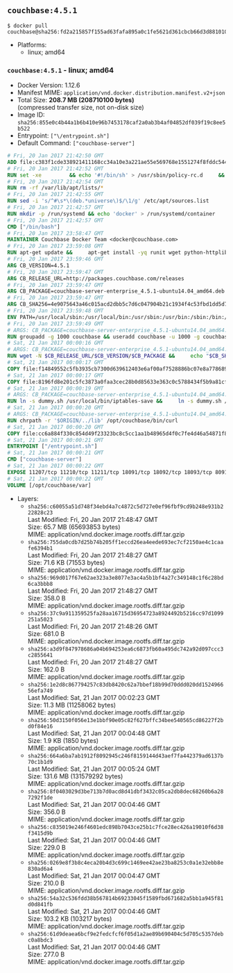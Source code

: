 ## `couchbase:4.5.1`

```console
$ docker pull couchbase@sha256:fd2a215857f155ad63fafa895a0c1fe5621d361cbcb66d3d8810101a12cc501a
```

-	Platforms:
	-	linux; amd64

### `couchbase:4.5.1` - linux; amd64

-	Docker Version: 1.12.6
-	Manifest MIME: `application/vnd.docker.distribution.manifest.v2+json`
-	Total Size: **208.7 MB (208710100 bytes)**  
	(compressed transfer size, not on-disk size)
-	Image ID: `sha256:855e0c4b44a1b6b410e96b7453178caf2a0ab3b4af04852df039f19c8ee5b522`
-	Entrypoint: `["\/entrypoint.sh"]`
-	Default Command: `["couchbase-server"]`

```dockerfile
# Fri, 20 Jan 2017 21:42:50 GMT
ADD file:c383f1cde338921411168cc34a10e3a221ae55e569768e1551274f8fddc54415 in / 
# Fri, 20 Jan 2017 21:42:52 GMT
RUN set -xe 		&& echo '#!/bin/sh' > /usr/sbin/policy-rc.d 	&& echo 'exit 101' >> /usr/sbin/policy-rc.d 	&& chmod +x /usr/sbin/policy-rc.d 		&& dpkg-divert --local --rename --add /sbin/initctl 	&& cp -a /usr/sbin/policy-rc.d /sbin/initctl 	&& sed -i 's/^exit.*/exit 0/' /sbin/initctl 		&& echo 'force-unsafe-io' > /etc/dpkg/dpkg.cfg.d/docker-apt-speedup 		&& echo 'DPkg::Post-Invoke { "rm -f /var/cache/apt/archives/*.deb /var/cache/apt/archives/partial/*.deb /var/cache/apt/*.bin || true"; };' > /etc/apt/apt.conf.d/docker-clean 	&& echo 'APT::Update::Post-Invoke { "rm -f /var/cache/apt/archives/*.deb /var/cache/apt/archives/partial/*.deb /var/cache/apt/*.bin || true"; };' >> /etc/apt/apt.conf.d/docker-clean 	&& echo 'Dir::Cache::pkgcache ""; Dir::Cache::srcpkgcache "";' >> /etc/apt/apt.conf.d/docker-clean 		&& echo 'Acquire::Languages "none";' > /etc/apt/apt.conf.d/docker-no-languages 		&& echo 'Acquire::GzipIndexes "true"; Acquire::CompressionTypes::Order:: "gz";' > /etc/apt/apt.conf.d/docker-gzip-indexes 		&& echo 'Apt::AutoRemove::SuggestsImportant "false";' > /etc/apt/apt.conf.d/docker-autoremove-suggests
# Fri, 20 Jan 2017 21:42:54 GMT
RUN rm -rf /var/lib/apt/lists/*
# Fri, 20 Jan 2017 21:42:55 GMT
RUN sed -i 's/^#\s*\(deb.*universe\)$/\1/g' /etc/apt/sources.list
# Fri, 20 Jan 2017 21:42:57 GMT
RUN mkdir -p /run/systemd && echo 'docker' > /run/systemd/container
# Fri, 20 Jan 2017 21:42:57 GMT
CMD ["/bin/bash"]
# Fri, 20 Jan 2017 23:58:47 GMT
MAINTAINER Couchbase Docker Team <docker@couchbase.com>
# Fri, 20 Jan 2017 23:59:08 GMT
RUN apt-get update &&     apt-get install -yq runit wget python-httplib2 chrpath     lsof lshw sysstat net-tools numactl  &&     apt-get autoremove && apt-get clean &&     rm -rf /var/lib/apt/lists/* /tmp/* /var/tmp/*
# Fri, 20 Jan 2017 23:59:46 GMT
ARG CB_VERSION=4.5.1
# Fri, 20 Jan 2017 23:59:47 GMT
ARG CB_RELEASE_URL=http://packages.couchbase.com/releases
# Fri, 20 Jan 2017 23:59:47 GMT
ARG CB_PACKAGE=couchbase-server-enterprise_4.5.1-ubuntu14.04_amd64.deb
# Fri, 20 Jan 2017 23:59:47 GMT
ARG CB_SHA256=4e9075643a46c015acd2dbb5c7d6c047904b21c1934f4c53fbd1dd5d73c74c82
# Fri, 20 Jan 2017 23:59:48 GMT
ENV PATH=/usr/local/sbin:/usr/local/bin:/usr/sbin:/usr/bin:/sbin:/bin:/opt/couchbase/bin:/opt/couchbase/bin/tools:/opt/couchbase/bin/install
# Fri, 20 Jan 2017 23:59:49 GMT
# ARGS: CB_PACKAGE=couchbase-server-enterprise_4.5.1-ubuntu14.04_amd64.deb CB_RELEASE_URL=http://packages.couchbase.com/releases CB_SHA256=4e9075643a46c015acd2dbb5c7d6c047904b21c1934f4c53fbd1dd5d73c74c82 CB_VERSION=4.5.1
RUN groupadd -g 1000 couchbase && useradd couchbase -u 1000 -g couchbase -M
# Sat, 21 Jan 2017 00:00:16 GMT
# ARGS: CB_PACKAGE=couchbase-server-enterprise_4.5.1-ubuntu14.04_amd64.deb CB_RELEASE_URL=http://packages.couchbase.com/releases CB_SHA256=4e9075643a46c015acd2dbb5c7d6c047904b21c1934f4c53fbd1dd5d73c74c82 CB_VERSION=4.5.1
RUN wget -N $CB_RELEASE_URL/$CB_VERSION/$CB_PACKAGE &&     echo "$CB_SHA256  $CB_PACKAGE" | sha256sum -c - &&     dpkg -i ./$CB_PACKAGE && rm -f ./$CB_PACKAGE
# Sat, 21 Jan 2017 00:00:17 GMT
COPY file:f14849552c5fb3935cb7300d639612403e6af00af7528886bc07e8a778689a7e in /etc/service/couchbase-server/run 
# Sat, 21 Jan 2017 00:00:17 GMT
COPY file:8196fd8e201c5fc3873a0faa3cec28b0d85633e363c0c5788434f5b9a81cfa5b in /usr/local/bin/ 
# Sat, 21 Jan 2017 00:00:19 GMT
# ARGS: CB_PACKAGE=couchbase-server-enterprise_4.5.1-ubuntu14.04_amd64.deb CB_RELEASE_URL=http://packages.couchbase.com/releases CB_SHA256=4e9075643a46c015acd2dbb5c7d6c047904b21c1934f4c53fbd1dd5d73c74c82 CB_VERSION=4.5.1
RUN ln -s dummy.sh /usr/local/bin/iptables-save &&     ln -s dummy.sh /usr/local/bin/lvdisplay &&     ln -s dummy.sh /usr/local/bin/vgdisplay &&     ln -s dummy.sh /usr/local/bin/pvdisplay
# Sat, 21 Jan 2017 00:00:20 GMT
# ARGS: CB_PACKAGE=couchbase-server-enterprise_4.5.1-ubuntu14.04_amd64.deb CB_RELEASE_URL=http://packages.couchbase.com/releases CB_SHA256=4e9075643a46c015acd2dbb5c7d6c047904b21c1934f4c53fbd1dd5d73c74c82 CB_VERSION=4.5.1
RUN chrpath -r '$ORIGIN/../lib' /opt/couchbase/bin/curl
# Sat, 21 Jan 2017 00:00:20 GMT
COPY file:cc6a884f330c854d49f23323bc8c5cc1aa1b48965d4f0c7fe4d46a54871f866f in / 
# Sat, 21 Jan 2017 00:00:21 GMT
ENTRYPOINT ["/entrypoint.sh"]
# Sat, 21 Jan 2017 00:00:21 GMT
CMD ["couchbase-server"]
# Sat, 21 Jan 2017 00:00:22 GMT
EXPOSE 11207/tcp 11210/tcp 11211/tcp 18091/tcp 18092/tcp 18093/tcp 8091/tcp 8092/tcp 8093/tcp 8094/tcp
# Sat, 21 Jan 2017 00:00:22 GMT
VOLUME [/opt/couchbase/var]
```

-	Layers:
	-	`sha256:c60055a51d748f34ebd4a7c4872c5d727e0ef96fbf9cd9b248e931b222828c23`  
		Last Modified: Fri, 20 Jan 2017 21:48:47 GMT  
		Size: 65.7 MB (65693853 bytes)  
		MIME: application/vnd.docker.image.rootfs.diff.tar.gzip
	-	`sha256:755da0cdb7d25b74b205ff1eccd26ea4eede693ec7cf2150ae4c1caafe6394b1`  
		Last Modified: Fri, 20 Jan 2017 21:48:27 GMT  
		Size: 71.6 KB (71553 bytes)  
		MIME: application/vnd.docker.image.rootfs.diff.tar.gzip
	-	`sha256:969d017f67e62ae323a3e8077e3ac4a5b1bf4a27c349148c1f6c28bd6ca3bbb8`  
		Last Modified: Fri, 20 Jan 2017 21:48:27 GMT  
		Size: 358.0 B  
		MIME: application/vnd.docker.image.rootfs.diff.tar.gzip
	-	`sha256:37c9a911359525fa28aa16715d36954723a8924492b5216cc97d1099251a5023`  
		Last Modified: Fri, 20 Jan 2017 21:48:26 GMT  
		Size: 681.0 B  
		MIME: application/vnd.docker.image.rootfs.diff.tar.gzip
	-	`sha256:a3d9f847978686a04b694253ea6c6873fb60a495dc742a92d097ccc3c2855641`  
		Last Modified: Fri, 20 Jan 2017 21:48:27 GMT  
		Size: 162.0 B  
		MIME: application/vnd.docker.image.rootfs.diff.tar.gzip
	-	`sha256:1e2d8c867794257c83db8420c62a7bbef18b99d70ddd020dd152496656efa749`  
		Last Modified: Sat, 21 Jan 2017 00:02:23 GMT  
		Size: 11.3 MB (11258062 bytes)  
		MIME: application/vnd.docker.image.rootfs.diff.tar.gzip
	-	`sha256:50d3150f056e13e1bbf90e05c82f627bffc34bee540565cd86227f2bd0f84e16`  
		Last Modified: Sat, 21 Jan 2017 00:04:48 GMT  
		Size: 1.9 KB (1850 bytes)  
		MIME: application/vnd.docker.image.rootfs.diff.tar.gzip
	-	`sha256:664a6ba7ab1912f8092945c246f8159144d43aef7fa442379ad6137b70c1b1d9`  
		Last Modified: Sat, 21 Jan 2017 00:05:24 GMT  
		Size: 131.6 MB (131579292 bytes)  
		MIME: application/vnd.docker.image.rootfs.diff.tar.gzip
	-	`sha256:8f0403029d3be713b7d0acd8d41dbf3432c05ca2db8dec68260b6a287292f1de`  
		Last Modified: Sat, 21 Jan 2017 00:04:46 GMT  
		Size: 356.0 B  
		MIME: application/vnd.docker.image.rootfs.diff.tar.gzip
	-	`sha256:c835019e246f4601edc898b7043ce25b1c7fce28ec426a19010f6d38f3415d9b`  
		Last Modified: Sat, 21 Jan 2017 00:04:46 GMT  
		Size: 229.0 B  
		MIME: application/vnd.docker.image.rootfs.diff.tar.gzip
	-	`sha256:0269e8f3b8c4eca20b4d3c699c1469ee42ae23ba8253c0a1e32ebb8e830ad6a4`  
		Last Modified: Sat, 21 Jan 2017 00:04:47 GMT  
		Size: 210.0 B  
		MIME: application/vnd.docker.image.rootfs.diff.tar.gzip
	-	`sha256:54a32c536fdd38b567814b69233045f1589fbd671682a5bb1a945f81d0d841fb`  
		Last Modified: Sat, 21 Jan 2017 00:04:46 GMT  
		Size: 103.2 KB (103217 bytes)  
		MIME: application/vnd.docker.image.rootfs.diff.tar.gzip
	-	`sha256:61d9deaea6bcf9e2fedcfcf6f05d1a2ae89b690404c5d705c5357debc0a8bdc3`  
		Last Modified: Sat, 21 Jan 2017 00:04:46 GMT  
		Size: 277.0 B  
		MIME: application/vnd.docker.image.rootfs.diff.tar.gzip
